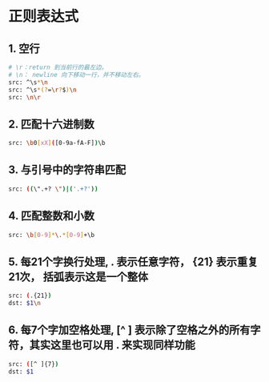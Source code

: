 # 正则表达式

## 1. 空行

```bash
# \r：return 到当前行的最左边。
# \n： newline 向下移动一行，并不移动左右。
src: ^\s*\n
src: ^\s*(?=\r?$)\n
src: \n\r
```

## 2. 匹配十六进制数

```bash
src: \b0[xX]([0-9a-fA-F])\b
```

## 3. 与引号中的字符串匹配

```bash
src: ((\".+? \")|('.+?'))
```

## 4. 匹配整数和小数

```bash
src: \b[0-9]*\.*[0-9]+\b
```

## 5. 每21个字换行处理, . 表示任意字符， {21} 表示重复21次， 括弧表示这是一个整体

```bash
src: (.{21})
dst: $1\n
```

## 6. 每7个字加空格处理, [^ ] 表示除了空格之外的所有字符，其实这里也可以用 . 来实现同样功能

```bash
src: ([^ ]{7})
dst: $1 
```